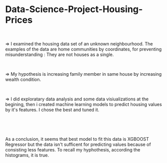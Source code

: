 # Data-Science-Project-Housing-Prices

$\hspace{1cm}$

$\Rightarrow$ I examined the housing data set of an unknown neighbourhood. The examples of the data 
are  home communities by coordinates, for preventing misunderstanding : They are not 
houses as a single.

$\hspace{1cm}$

$\Rightarrow$ My hypothesis is increasing family member in same house by increasing wealth condition.

$\hspace{1cm}$

$\Rightarrow$ I did exploratary data analysis and some data visiualizations at the begining, then i 
created machine learning models to predict housing values by it's features. I chose the best and tuned
it. 

$\hspace{1cm}$

$\hspace{1cm}$

As a conclusion, it seems that best model to fit this data is XGBOOST Regressor but the data isn't 
sufficent for predicting values because of consisting less features. To recall my hyphothesis, 
according the histograms, it is true.
